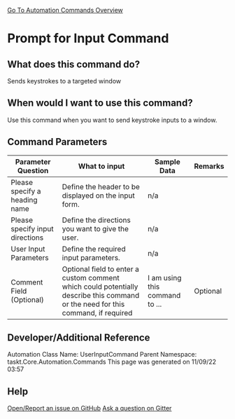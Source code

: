<!--TITLE: Prompt for Input Command -->
<!-- SUBTITLE: a command in the Input Commands group. -->
[Go To Automation Commands Overview](/automation-commands)


# Prompt for Input Command


## What does this command do?
Sends keystrokes to a targeted window


## When would I want to use this command?
Use this command when you want to send keystroke inputs to a window.


## Command Parameters
| Parameter Question   	| What to input  	|  Sample Data 	| Remarks  	|
| ---                    | ---               | ---           | ---       |
|Please specify a heading name|Define the header to be displayed on the input form.|n/a||
|Please specify input directions|Define the directions you want to give the user.|n/a||
|User Input Parameters|Define the required input parameters.|n/a||
|Comment Field (Optional)|Optional field to enter a custom comment which could potentially describe this command or the need for this command, if required|I am using this command to ...|Optional|


## Developer/Additional Reference
Automation Class Name: UserInputCommand
Parent Namespace: taskt.Core.Automation.Commands
This page was generated on 11/09/22 03:57 


## Help
[Open/Report an issue on GitHub](https://github.com/saucepleez/taskt/issues/new)
[Ask a question on Gitter](https://gitter.im/taskt-rpa/Lobby)
